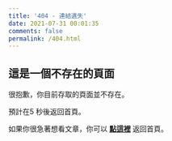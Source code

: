 ```yaml
---
title: '404 - 連結遺失'
date: 2021-07-31 00:01:35
comments: false
permalink: /404.html
---
```


## 這是一個不存在的頁面

很抱歉，你目前存取的頁面並不存在。

預計在<span id="timeout">5</span> 秒後返回首頁。

如果你很急著想看文章，你可以 **[點這裡](https://isdaniel.github.io//)** 返回首頁。

<script src="https://ajax.googleapis.com/ajax/libs/jquery/3.5.1/jquery.min.js"></script>
<script>
let countTime = 5;

function count() {
  
  document.getElementById('timeout').textContent = countTime;
  countTime -= 1;
  if(countTime === 0){
    location.href = 'https://isdaniel.github.io//'; 
  }
  setTimeout(() => {
    count();
  }, 1000);
}

$(function(){
  var urlLowerCase = window.location.href.toLowerCase();
  $.ajax(urlLowerCase, {
   type: "GET",
   statusCode: {
      200: function (response) {
        location.href = urlLowerCase;
      },
      404: function (response) {
         count();
      }
   }
  });
});
</script>
